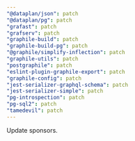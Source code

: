 ```yaml
---
"@dataplan/json": patch
"@dataplan/pg": patch
"grafast": patch
"grafserv": patch
"graphile-build": patch
"graphile-build-pg": patch
"@graphile/simplify-inflection": patch
"graphile-utils": patch
"postgraphile": patch
"eslint-plugin-graphile-export": patch
"graphile-config": patch
"jest-serializer-graphql-schema": patch
"jest-serializer-simple": patch
"pg-introspection": patch
"pg-sql2": patch
"tamedevil": patch
---
```


Update sponsors.
